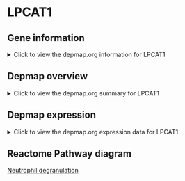 <h1>LPCAT1</h1>

<h2>Gene information</h2>
<details>
  <summary>Click to view the depmap.org information for LPCAT1</summary>
  <iframe src="https://depmap.org/portal/gene/LPCAT1?tab=about" style="border:none;width:100%;height:800px"></iframe>
</details>

<h2>Depmap overview</h2>
<details>
  <summary>Click to view the depmap.org summary for LPCAT1</summary>
  <iframe src="https://depmap.org/portal/gene/LPCAT1?tab=overview" style="border:none;width:100%;height:800px"></iframe>
</details>

<h2>Depmap expression</h2>
<details>
  <summary>Click to view the depmap.org expression data for LPCAT1</summary>
  <iframe src="https://depmap.org/portal/gene/LPCAT1?tab=characterization" style="border:none;width:100%;height:800px"></iframe>
</details>



<h2>Reactome Pathway diagram</h2>
<a href="https://reactome.org/PathwayBrowser/#/R-HSA-6798695" target="_BLANK">Neutrophil degranulation</a>



